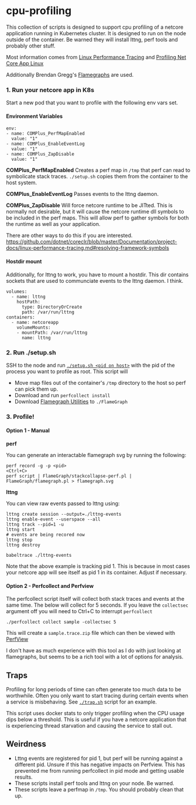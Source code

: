 # cpu-profiling

This collection of scripts is designed to support cpu profiling of a netcore application running in Kubernetes cluster.  It is designed to run on the node outside of the container.  Be warned they will install lttng, perf tools and probably other stuff.

Most information comes from [Linux Performance Tracing](https://github.com/dotnet/coreclr/blob/master/Documentation/project-docs/linux-performance-tracing.md) and [Profiling Net Core App Linux](https://codeblog.dotsandbrackets.com/profiling-net-core-app-linux/)

Additionally Brendan Gregg's [Flamegraphs](https://github.com/brendangregg/FlameGraph) are used.

### 1. Run your netcore app in K8s
Start a new pod that you want to profile with the following env vars set.

#### Environment Variables

```
env:
- name: COMPlus_PerfMapEnabled 
  value: "1"
- name: COMPlus_EnableEventLog
  value: "1"
- name: COMPlus_ZapDisable
  value: "1"
```

**COMPlus_PerfMapEnabled**
Creates a perf map in `/tmp` that perf can read to symbolicate stack traces.  `./setup.sh` copies them from the container to the host system.

**COMPlus_EnableEventLog**
Passes events to the lttng daemon. 

**COMPlus_ZapDisable**
Will force netcore runtime to be JITted.  This is normally not desirable, but it will cause the netcore runtime dll symbols to be included in the perf maps.  This will allow perf to gather symbols for both the runtime as well as your application.

There are other ways to do this if you are interested. https://github.com/dotnet/coreclr/blob/master/Documentation/project-docs/linux-performance-tracing.md#resolving-framework-symbols

#### Hostdir mount

Additionally, for lttng to work, you have to mount a hostdir.  This dir contains sockets that are used to communciate events to the lttng daemon.  I think.

```
volumes:
  - name: lttng
    hostPath:
      type: DirectoryOrCreate
      path: /var/run/lttng
containers:
  - name: netcoreapp
    volumeMounts:
    - mountPath: /var/run/lttng
      name: lttng
```

### 2. Run ./setup.sh
SSH to the node and run [`./setup.sh <pid on host>`](./setup.sh) with the pid of the process you want to profile as root.  This script will

- Move map files out of the container's `/tmp` directory to the host so perf can pick them up.
- Download and run `perfcollect install`
- Download [Flamegraph Utilities](https://github.com/brendangregg/FlameGraph) to `./FlameGraph`

### 3. Profile!

#### Option 1 - Manual

**perf**

You can generate an interactable flamegraph svg by running the following:
```
perf record -g -p <pid>
<Ctrl+C>
perf script | FlameGraph/stackcollapse-perf.pl | FlameGraph/flamegraph.pl > flamegraph.svg
```

**lttng**

You can view raw events passed to lttng using:

```
lttng create session --output=./lttng-events
lttng enable-event --userspace --all
lttng track --pid=1 -u
lttng start
# events are being recored now
lttng stop
lttng destroy

babeltrace ./lttng-events
```

Note that the above example is tracking pid 1.  This is because in most cases your netcore app will see itself as pid 1 in its container.  Adjust if necessary.

#### Option 2 - Perfcollect and Perfview

The perfcollect script itself will collect both stack traces and events at the same time.  The below will collect for 5 seconds.  If you leave the `collectsec` argument off you will need to Ctrl+C to interrupt `perfcollect`

`./perfcollect collect sample -collectsec 5`

This will create a `sample.trace.zip` file which can then be viewed with [PerfView](https://github.com/Microsoft/perfview/blob/master/documentation/Downloading.md)

I don't have as much experience with this tool as I do with just looking at flamegraphs, but seems to be a rich tool with a lot of options for analysis.

## Traps

Profiling for long periods of time can often generate too much data to be worthwhile.  Often you only want to start tracing during certain events when a service is misbehaving.  See [`./trap.sh`](./trap.sh) script for an example.

This script uses docker stats to only trigger profiling when the CPU usage dips below a threshold.  This is useful if you have a netcore application that is experiencing thread starvation and causing the service to stall out.

## Weirdness

- Lttng events are registered for pid 1, but perf will be running against a different pid.  Unsure if this has negative impacts on Perfview.  This has prevented me from running perfcollect in pid mode and getting usable results.
- These scripts install perf tools and lttng on your node.  Be warned.
- These scripts leave a perfmap in `/tmp`.  You should probably clean that up.